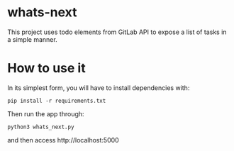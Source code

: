 # whats-next

This project uses todo elements from GitLab API to expose a list of tasks in a simple manner.

# How to use it

In its simplest form, you will have to install dependencies with:

```pip install -r requirements.txt```

Then run the app through:

```python3 whats_next.py```

and then access http://localhost:5000
